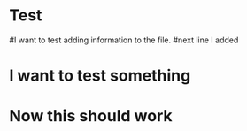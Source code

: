 # Test
#I want to test adding information to the file.
#next line I added
# I want to test something
# Now this should work